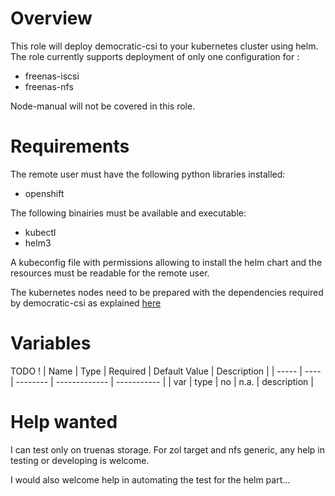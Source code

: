 # Overview
This role will deploy democratic-csi to your kubernetes cluster using helm.
The role currently supports deployment of only one configuration for :
- freenas-iscsi
- freenas-nfs

Node-manual will not be covered in this role.

# Requirements
The remote user must have the following python libraries installed:
- openshift

The following binairies must be available and executable:
- kubectl
- helm3

A kubeconfig file with permissions allowing to install the helm chart and the resources must be readable for the remote user.

The kubernetes nodes need to be prepared with the dependencies required by democratic-csi as explained [here](https://github.com/democratic-csi/democratic-csi#node-prep)

# Variables

TODO !
| Name  | Type | Required | Default Value | Description |
| ----- | ---- | -------- | ------------- | ----------- |
| var | type | no | n.a. | description |

# Help wanted

I can test only on truenas storage. For zol target and nfs generic, any help in testing or developing is welcome.

I would also welcome help in automating the test for the helm part...
